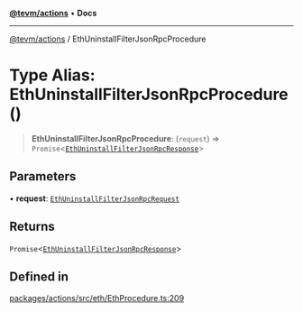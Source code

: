 [**@tevm/actions**](../README.md) • **Docs**

***

[@tevm/actions](../globals.md) / EthUninstallFilterJsonRpcProcedure

# Type Alias: EthUninstallFilterJsonRpcProcedure()

> **EthUninstallFilterJsonRpcProcedure**: (`request`) => `Promise`\<[`EthUninstallFilterJsonRpcResponse`](EthUninstallFilterJsonRpcResponse.md)\>

## Parameters

• **request**: [`EthUninstallFilterJsonRpcRequest`](EthUninstallFilterJsonRpcRequest.md)

## Returns

`Promise`\<[`EthUninstallFilterJsonRpcResponse`](EthUninstallFilterJsonRpcResponse.md)\>

## Defined in

[packages/actions/src/eth/EthProcedure.ts:209](https://github.com/evmts/tevm-monorepo/blob/main/packages/actions/src/eth/EthProcedure.ts#L209)

